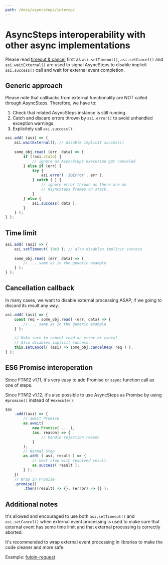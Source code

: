 ```yaml
---
path: /docs/asyncsteps/interop/
---
```


# AsyncSteps interoperability with other async implementations

Please read [timeout & cancel](/docs/asyncsteps/cancel/) first as
`asi.setTimeout()`, `asi.setCancel()` and `asi.waitExternal()` are
used to signal AsyncSteps to disable implicit `asi.success()` call
and wait for external event completion.

## Generic approach

Please note that callbacks from external functionality are NOT called
through AsyncSteps. Therefore, we have to:

1. Check that related AsyncSteps instance is still running.
2. Catch and discard errors thrown by `asi.error()` to avoid unhandled
    exception warnings.
3. Explicitely call `asi.success()`.

```javascript
asi.add( (asi) => {
    asi.waitExternal(); // disable implicit success()
    
    some_obj.read( (err, data) => {
        if (!asi.state) {
            // ignore as AsyncSteps execution got canceled
        } else if (err) {
            try {
                asi.error( 'IOError', err );
            } catch (_) {
                // ignore error thrown as there are no
                // AsyncSteps frames on stack.
            }
        } else {
            asi.success( data );
        }
    } );
} );
```

## Time limit

```javascript
asi.add( (asi) => {
    asi.setTimeout( 10e3 ); // also disables implicit success
    
    some_obj.read( (err, data) => {
        // ... same as in the generic example
    } );
} );
```

## Cancellation callback

In many cases, we want to disable external processing ASAP, if
we going to discard its result any way.

```javascript
asi.add( (asi) => {
    const req = some_obj.read( (err, data) => {
        // ... same as in the generic example
    } );
    
    // Make sure to cancel read on error or cancel.
    // Also disables implicit success.
    this.setCancel( (asi) => some_obj.cancelReq( req ) );
} );
```

## ES6 Promise interoperation

Since FTN12 v1.11, it's very easy to add Promise or `async` function
call as one of steps.

Since FTN12 v1.12, it's also possible to use AsyncSteps as Promise by
using `#promise()` instead of `#execute()`.

```javascript
$as
    .add((asi) => {
        // await Promise
        as.await(
            new Promise( ... ),
            (as, reason) => {
                // handle rejection reason
            }
        );
        // Normal Step
        as.add( ( asi, result ) => {
            // next step with resolved result
            as.success( result );
        } );
    })
    // Wrap in Promise
    .promise()
        .then((result) => {}, (error) => {} );
```

## Additional notes

It's allowed and encouraged to use both `asi.setTimeout()` and
`asi.setCancel()` when external event processing is used to make
sure that external event has some time limit and that external
processing is correctly aborted.

It's recommended to wrap external event processing in libraries
to make the code cleaner and more safe.

Example: [futoin-request](https://www.npmjs.com/package/futoin-request)
